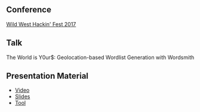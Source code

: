 ## Conference
[Wild West Hackin' Fest 2017](https://wildwesthackinfest.com/deadwood)

## Talk
The World is Y0ur$: Geolocation-based Wordlist Generation with Wordsmith

## Presentation Material
- [Video](https://youtu.be/-ZNNA7Z0JGM)
- [Slides](https://www.slideshare.net/SanjivKawa/the-world-is-y0ur-geolocationbased-wordlist-generation-with-wordsmith-81683889)
- [Tool](https://github.com/skahwah/wordsmith)
